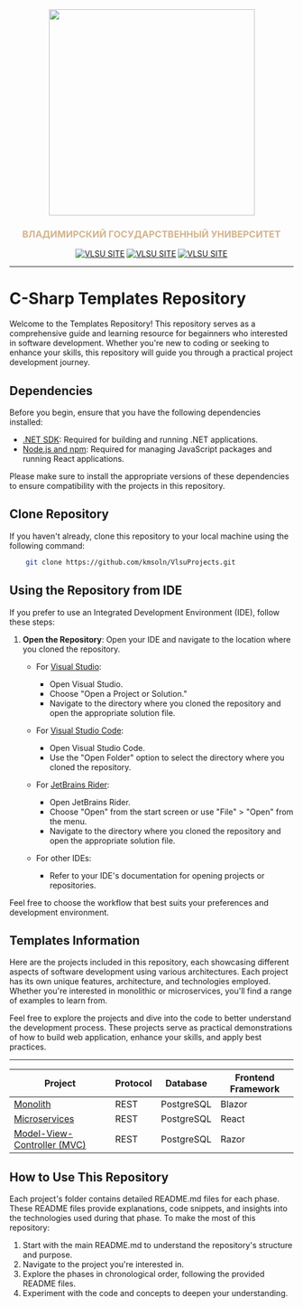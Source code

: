 [creator]: kmsoln
<div align="center">
    <img src="https://www.vlsu.ru/fileadmin/templates/vlsulogo_108x108.svg"
        height="365"/>
    <h3 style="text-align: center; color: tan">ВЛАДИМИРСКИЙ ГОСУДАРСТВЕННЫЙ УНИВЕРСИТЕТ</h3>
</div>

<div align="center">
    <a href="https://www.vlsu.ru/"><img src="https://img.shields.io/badge/VLSU-Сайт-yellow.svg" alt="VLSU SITE"></a>
    <a href="https://vk.com/vlsu_info"><img src="https://img.shields.io/badge/VLSU-ВКонтакте-blue.svg" alt="VLSU SITE"></a>
    <a href="https://rutube.ru/channel/23750791/"><img src="https://img.shields.io/badge/VLSU-RuTube-black.svg" alt="VLSU SITE"></a>
</div>

---
# C-Sharp Templates Repository

Welcome to the Templates Repository! This repository serves as a comprehensive guide and learning resource for begainners who interested in software development. Whether you're new to coding or seeking to enhance your skills, this repository will guide you through a practical project development journey.

## Dependencies

Before you begin, ensure that you have the following dependencies installed:

- [.NET SDK](https://dotnet.microsoft.com/download): Required for building and running .NET applications.
- [Node.js and npm](https://nodejs.org/): Required for managing JavaScript packages and running React applications.

Please make sure to install the appropriate versions of these dependencies to ensure compatibility with the projects in this repository.


## Clone Repository

If you haven't already, clone this repository to your local machine using the following command:

```bash
    git clone https://github.com/kmsoln/VlsuProjects.git
```

## Using the Repository from IDE

If you prefer to use an Integrated Development Environment (IDE), follow these steps:

1. **Open the Repository**: Open your IDE and navigate to the location where you cloned the repository.

    - For [Visual Studio][vs]:
      - Open Visual Studio.
      - Choose "Open a Project or Solution."
      - Navigate to the directory where you cloned the repository and open the appropriate solution file.

    - For [Visual Studio Code][vs-code]:
      - Open Visual Studio Code.
      - Use the "Open Folder" option to select the directory where you cloned the repository.

    - For [JetBrains Rider][rider]:
      - Open JetBrains Rider.
      - Choose "Open" from the start screen or use "File" > "Open" from the menu.
      - Navigate to the directory where you cloned the repository and open the appropriate solution file.

    - For other IDEs:
      - Refer to your IDE's documentation for opening projects or repositories.

[vs]: (https://visualstudio.microsoft.com/vs/)
[vs-code]: (https://code.visualstudio.com/download)
[rider]: (https://www.jetbrains.com/rider/download/)

Feel free to choose the workflow that best suits your preferences and development environment.

## Templates Information

Here are the projects included in this repository, each showcasing different aspects of software development using various architectures. Each project has its own unique features, architecture, and technologies employed. Whether you're interested in monolithic or microservices, you'll find a range of examples to learn from.

Feel free to explore the projects and dive into the code to better understand the development process. These projects serve as practical demonstrations of how to build web application, enhance your skills, and apply best practices.

---

| Project                                 | Protocol | Database      | Frontend Framework |
|-----------------------------------------|----------|---------------|--------------------|
| [Monolith][monolith-rdme]               | REST     | PostgreSQL    | Blazor             |
| [Microservices][microservice-rdme]      | REST     | PostgreSQL    | React              |
| [Model-View-Controller (MVC)][mvc-rdme] | REST     | PostgreSQL    | Razor              |

[monolith-rdme]: Web%20Application/README.md
[microservice-rdme]: Web%20Application/README.md
[mvc-rdme]: Web%20Application/README.md


## How to Use This Repository

Each project's folder contains detailed README.md files for each phase. These README files provide explanations, code snippets, and insights into the technologies used during that phase. To make the most of this repository:

1. Start with the main README.md to understand the repository's structure and purpose.
2. Navigate to the project you're interested in.
3. Explore the phases in chronological order, following the provided README files.
4. Experiment with the code and concepts to deepen your understanding.

